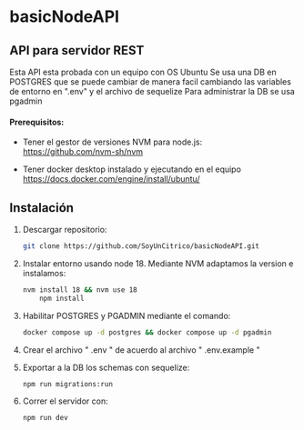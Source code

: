 # basicNodeAPI


## API para servidor REST
Esta API esta probada con un equipo con OS Ubuntu
Se usa una DB en POSTGRES que se puede cambiar de manera facil cambiando 
las variables de entorno en ".env" y el archivo de sequelize
Para administrar la DB se usa pgadmin

#### Prerequisitos: 
- Tener el gestor de versiones NVM para node.js:
    https://github.com/nvm-sh/nvm
    
- Tener docker desktop instalado y ejecutando en el equipo
    https://docs.docker.com/engine/install/ubuntu/
    
## Instalación
1. Descargar repositorio:
    ``` bash   
    git clone https://github.com/SoyUnCitrico/basicNodeAPI.git
    ```
2. Instalar entorno usando node 18. Mediante NVM adaptamos la version e instalamos:
    ``` bash   
    nvm install 18 && nvm use 18
        npm install
    ```
3. Habilitar POSTGRES y  PGADMIN mediante el comando:
    ``` bash   
    docker compose up -d postgres && docker compose up -d pgadmin
    ``` 
4. Crear el archivo " .env " de acuerdo al archivo " .env.example "

5. Exportar a la DB los schemas con sequelize:
    ```bash
    npm run migrations:run
    ```
6. Correr el servidor con:
    ```bash
    npm run dev
    ```